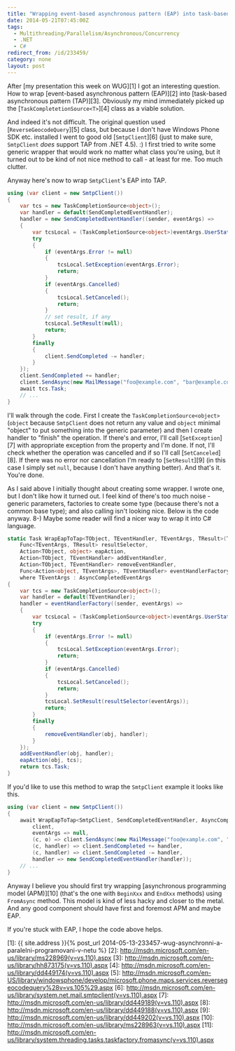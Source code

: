 ```yaml
---
title: "Wrapping event-based asynchronous pattern (EAP) into task-based asynchronous pattern (TAP)"
date: 2014-05-21T07:45:00Z
tags:
  - Multithreading/Parallelism/Asynchronous/Concurrency
  - .NET
  - C#
redirect_from: /id/233459/
category: none
layout: post
---
```

After [my presentation this week on WUG][1] I got an interesting question. How to wrap [event-based asynchronous pattern (EAP)][2] into [task-based asynchronous pattern (TAP)][3]. Obviously my mind immediately picked up the [`TaskCompletetionSource<T>`][4] class as a viable solution.

<!-- excerpt -->

And indeed it's not difficult. The original question used [`ReverseGeocodeQuery`][5] class, but because I don't have Windows Phone SDK etc. installed I went to good old [`SmtpClient`][6] (just to make sure, `SmtpClient` _does_ support TAP from .NET 4.5). :) I first tried to write some generic wrapper that would work no matter what class you're using, but it turned out to be kind of not nice method to call - at least for me. Too much clutter.

Anyway here's now to wrap `SmtpClient`'s EAP into TAP.

```csharp
using (var client = new SmtpClient())
{
	var tcs = new TaskCompletionSource<object>();
	var handler = default(SendCompletedEventHandler);
	handler = new SendCompletedEventHandler((sender, eventArgs) =>
	{
		var tcsLocal = (TaskCompletionSource<object>)eventArgs.UserState;
		try
		{
			if (eventArgs.Error != null)
			{
				tcsLocal.SetException(eventArgs.Error);
				return;
			}
			if (eventArgs.Cancelled)
			{
				tcsLocal.SetCanceled();
				return;
			}
			// set result, if any
			tcsLocal.SetResult(null);
			return;
		}
		finally
		{
			client.SendCompleted -= handler;
		}
	});
	client.SendCompleted += handler;
	client.SendAsync(new MailMessage("foo@example.com", "bar@example.com", "Subject", "Body"), tcs);
	await tcs.Task;
	// ...
}
```

I'll walk through the code. First I create the `TaskCompletionSource<object>` (`object` because `SmtpClient` does not return any value and `object` minimal "object" to put something into the generic parameter) and then I create handler to "finish" the operation. If there's and error, I'll call [`SetException`][7] with appropriate exception from the property and I'm done. If not, I'll check whether the operation was cancelled and if so I'll call [`SetCanceled`][8]. If there was no error nor cancellation I'm ready to [`SetResult`][9] (in this case I simply set `null`, because I don't have anything better). And that's it. You're done.

As I said above I initially thought about creating some wrapper. I wrote one, but I don't like how it turned out. I feel kind of there's too much noise - generic parameters, factories to create some type (because there's not a common base type); and also calling isn't looking nice. Below is the code anyway. 8-) Maybe some reader will find a nicer way to wrap it into C# language.

```csharp
static Task WrapEapToTap<TObject, TEventHandler, TEventArgs, TResult>(TObject obj,
	Func<TEventArgs, TResult> resultSelector,
	Action<TObject, object> eapAction,
	Action<TObject, TEventHandler> addEventHandler,
	Action<TObject, TEventHandler> removeEventHandler,
	Func<Action<object, TEventArgs>, TEventHandler> eventHandlerFactory)
	where TEventArgs : AsyncCompletedEventArgs
{
	var tcs = new TaskCompletionSource<object>();
	var handler = default(TEventHandler);
	handler = eventHandlerFactory((sender, eventArgs) =>
	{
		var tcsLocal = (TaskCompletionSource<object>)eventArgs.UserState;
		try
		{
			if (eventArgs.Error != null)
			{
				tcsLocal.SetException(eventArgs.Error);
				return;
			}
			if (eventArgs.Cancelled)
			{
				tcsLocal.SetCanceled();
				return;
			}
			tcsLocal.SetResult(resultSelector(eventArgs));
			return;
		}
		finally
		{
			removeEventHandler(obj, handler);
		}
	});
	addEventHandler(obj, handler);
	eapAction(obj, tcs);
	return tcs.Task;
}
``` 

If you'd like to use this method to wrap the `SmtpClient` example it looks like this.

```csharp
using (var client = new SmtpClient())
{
	await WrapEapToTap<SmtpClient, SendCompletedEventHandler, AsyncCompletedEventArgs, object>(
		client,
		eventArgs => null,
		(c, o) => client.SendAsync(new MailMessage("foo@example.com", "bar@example.com", "Subject", "Body"), o),
		(c, handler) => client.SendCompleted += handler,
		(c, handler) => client.SendCompleted -= handler,
		handler => new SendCompletedEventHandler(handler));
	// ...
}
```

Anyway I believe you should first try wrapping [asynchronous programming model (APM)][10] (that's the one with `BeginXxx` and `EndXxx` methods) using `FromAsync` method. This model is kind of less hacky and closer to the metal. And any good component should have first and foremost APM and maybe EAP. 

If you're stuck with EAP, I hope the code above helps.

[1]: {{ site.address }}{% post_url 2014-05-13-233457-wug-asynchronni-a-paralelni-programovani-v-netu %}
[2]: http://msdn.microsoft.com/en-us/library/ms228969(v=vs.110).aspx
[3]: http://msdn.microsoft.com/en-us/library/hh873175(v=vs.110).aspx
[4]: http://msdn.microsoft.com/en-us/library/dd449174(v=vs.110).aspx
[5]: http://msdn.microsoft.com/en-US/library/windowsphone/develop/microsoft.phone.maps.services.reversegeocodequery%28v=vs.105%29.aspx
[6]: http://msdn.microsoft.com/en-us/library/system.net.mail.smtpclient(v=vs.110).aspx
[7]: http://msdn.microsoft.com/en-us/library/dd449189(v=vs.110).aspx
[8]: http://msdn.microsoft.com/en-us/library/dd449188(v=vs.110).aspx
[9]: http://msdn.microsoft.com/en-us/library/dd449202(v=vs.110).aspx
[10]: http://msdn.microsoft.com/en-us/library/ms228963(v=vs.110).aspx
[11]: http://msdn.microsoft.com/en-us/library/system.threading.tasks.taskfactory.fromasync(v=vs.110).aspx